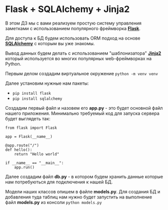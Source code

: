 # Flask + SQLAlchemy + Jinja2

В этом ДЗ мы с вами реализуем простую систему управления заметками с использованием популярного фреймворка [**Flask**](https://flask.palletsprojects.com/en/2.0.x/).

Для доступа к БД будем использовать ORM подход на основе [**SQLAlchemy**](https://www.sqlalchemy.org/) с которым вы уже знакомы.

Вывод данных будем делать с использованием "шаблонизатора" [**Jinja2**](https://lectureswww.readthedocs.io/6.www.sync/2.codding/3.templates/jinja2.html) который используется во многих популярных web-фреймворках на Python.

Первым делом создадим виртуальное окружение `python -m venv venv`

Далее установим нужные нам пакеты:

- `pip install flask`
- `pip install sqlalchemy`

Создадим первый файл и назовем его **app.py** - это будет основной файл нашего приложения. Минимально требуемый код для запуска сервера будет выглядеть так:

```
from flask import Flask

app = Flask(__name__)

@app.route("/")
def hello():
    return "Hello world"

if __name__ == "__main__":
    app.run()
```

Далее создадим файл **db.py** - в котором будем хранить данные которые нам потребуються для подключения к нашей БД.

Модели наших классов опишем в файле **models.py**. Для создания БД и добавления туда таблиц нам нужно будет запустить на выполнение файл **models.py** из консоли `python models.py`
